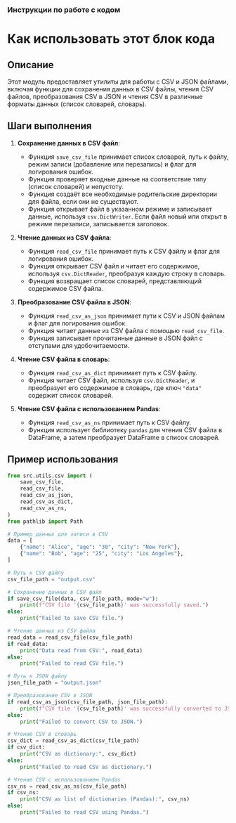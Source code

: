 ### **Инструкции по работе с кодом**

Как использовать этот блок кода
=========================================================================================

Описание
-------------------------
Этот модуль предоставляет утилиты для работы с CSV и JSON файлами, включая функции для сохранения данных в CSV файлы, чтения CSV файлов, преобразования CSV в JSON и чтения CSV в различные форматы данных (список словарей, словарь).

Шаги выполнения
-------------------------
1. **Сохранение данных в CSV файл**:
   - Функция `save_csv_file` принимает список словарей, путь к файлу, режим записи (добавление или перезапись) и флаг для логирования ошибок.
   - Функция проверяет входные данные на соответствие типу (список словарей) и непустоту.
   - Функция создаёт все необходимые родительские директории для файла, если они не существуют.
   - Функция открывает файл в указанном режиме и записывает данные, используя `csv.DictWriter`. Если файл новый или открыт в режиме перезаписи, записывается заголовок.

2. **Чтение данных из CSV файла**:
   - Функция `read_csv_file` принимает путь к CSV файлу и флаг для логирования ошибок.
   - Функция открывает CSV файл и читает его содержимое, используя `csv.DictReader`, преобразуя каждую строку в словарь.
   - Функция возвращает список словарей, представляющий содержимое CSV файла.

3. **Преобразование CSV файла в JSON**:
   - Функция `read_csv_as_json` принимает пути к CSV и JSON файлам и флаг для логирования ошибок.
   - Функция читает данные из CSV файла с помощью `read_csv_file`.
   - Функция записывает прочитанные данные в JSON файл с отступами для удобочитаемости.

4. **Чтение CSV файла в словарь**:
   - Функция `read_csv_as_dict` принимает путь к CSV файлу.
   - Функция читает CSV файл, используя `csv.DictReader`, и преобразует его содержимое в словарь, где ключ `"data"` содержит список словарей.

5. **Чтение CSV файла с использованием Pandas**:
   - Функция `read_csv_as_ns` принимает путь к CSV файлу.
   - Функция использует библиотеку `pandas` для чтения CSV файла в DataFrame, а затем преобразует DataFrame в список словарей.

Пример использования
-------------------------

```python
from src.utils.csv import (
    save_csv_file,
    read_csv_file,
    read_csv_as_json,
    read_csv_as_dict,
    read_csv_as_ns,
)
from pathlib import Path

# Пример данных для записи в CSV
data = [
    {"name": "Alice", "age": "30", "city": "New York"},
    {"name": "Bob", "age": "25", "city": "Los Angeles"},
]

# Путь к CSV файлу
csv_file_path = "output.csv"

# Сохранение данных в CSV файл
if save_csv_file(data, csv_file_path, mode="w"):
    print(f"CSV file '{csv_file_path}' was successfully saved.")
else:
    print("Failed to save CSV file.")

# Чтение данных из CSV файла
read_data = read_csv_file(csv_file_path)
if read_data:
    print("Data read from CSV:", read_data)
else:
    print("Failed to read CSV file.")

# Путь к JSON файлу
json_file_path = "output.json"

# Преобразование CSV в JSON
if read_csv_as_json(csv_file_path, json_file_path):
    print(f"CSV file '{csv_file_path}' was successfully converted to JSON '{json_file_path}'.")
else:
    print("Failed to convert CSV to JSON.")

# Чтение CSV в словарь
csv_dict = read_csv_as_dict(csv_file_path)
if csv_dict:
    print("CSV as dictionary:", csv_dict)
else:
    print("Failed to read CSV as dictionary.")

# Чтение CSV с использованием Pandas
csv_ns = read_csv_as_ns(csv_file_path)
if csv_ns:
    print("CSV as list of dictionaries (Pandas):", csv_ns)
else:
    print("Failed to read CSV using Pandas.")